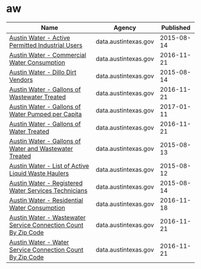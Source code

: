# aw

Name | Agency | Published
---- | ---- | ---------
[Austin Water - Active Permitted Industrial Users](../socrata/ux64-t7is.md) | data.austintexas.gov | 2015-08-14
[Austin Water - Commercial Water Consumption](../socrata/5h9c-wmds.md) | data.austintexas.gov | 2016-11-21
[Austin Water - Dillo Dirt Vendors](../socrata/8ih9-dnxa.md) | data.austintexas.gov | 2015-08-14
[Austin Water - Gallons of Wastewater Treated](../socrata/vuwy-s6qv.md) | data.austintexas.gov | 2016-11-21
[Austin Water - Gallons of Water Pumped per Capita](../socrata/wfm8-s7zc.md) | data.austintexas.gov | 2017-01-11
[Austin Water - Gallons of Water Treated](../socrata/xtim-9ehs.md) | data.austintexas.gov | 2016-11-21
[Austin Water - Gallons of Water and Wastewater Treated](../socrata/m4wb-q5fa.md) | data.austintexas.gov | 2015-08-13
[Austin Water - List of Active Liquid Waste Haulers](../socrata/pbam-er2r.md) | data.austintexas.gov | 2015-08-12
[Austin Water - Registered Water Services Technicians](../socrata/eyec-w6nz.md) | data.austintexas.gov | 2015-08-14
[Austin Water - Residential Water Consumption](../socrata/sxk7-7k6z.md) | data.austintexas.gov | 2016-11-18
[Austin Water - Wastewater Service Connection Count By Zip Code](../socrata/6v99-vnq3.md) | data.austintexas.gov | 2016-11-21
[Austin Water - Water Service Connection Count By Zip Code](../socrata/uizf-mcbc.md) | data.austintexas.gov | 2016-11-21

